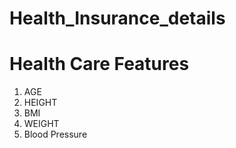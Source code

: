 # Health_Insurance_details

# Health Care Features

1. AGE
2. HEIGHT
3. BMI
4. WEIGHT
5. Blood Pressure
